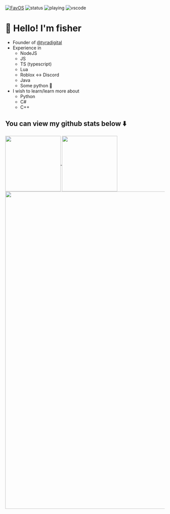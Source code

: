 [![FavOS](https://img.shields.io/badge/Favorite%20OS%3F-Linux-blue.svg)](https://shields.io/)
![status](https://dev.discordprofiles.me/badge/status/756614666066591836)
![playing](https://dev.discordprofiles.me/badge/playing/756614666066591836)
![vscode](https://dev.discordprofiles.me/badge/vscode/756614666066591836)

# :wave: **Hello! I'm fisher**

- Founder of [@tyradigital](https://github.com/tyradigital)
- Experience in
  - NodeJS
  - JS
  - TS (typescript)
  - Lua
  - Roblox <-> Discord
  - Java
  - Some python 🤷
- I wish to learn/learn more about
  - Python
  - C#
  - C++


## You can view my github stats below ⬇️

<a href="https://github.com/F1sxher/">
    <img align="center" src="https://github-readme-streak-stats.herokuapp.com/?user=F1sxher&theme=vue-dark" height="175"/>
</a>
<a href="https://github.com/F1sxher/">
    <img align="center" src="https://github-readme-stats.vercel.app/api/top-langs/?username=F1sxher&layout=compact&theme=vue-dark" height="175"/>
</a>
<a href="https://github.com/F1sxher/">
    <img align="center" src="https://github-readme-stats.vercel.app/api?username=F1sxher&count_private=true&show_icons=true&hide=contribs&theme=vue-dark " width="1000"/>
</a>
